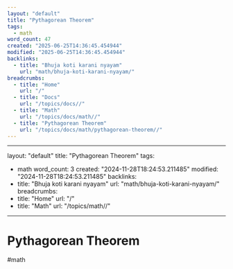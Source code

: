 ```yaml
---
layout: "default"
title: "Pythagorean Theorem"
tags:
  - math
word_count: 47
created: "2025-06-25T14:36:45.454944"
modified: "2025-06-25T14:36:45.454944"
backlinks:
  - title: "Bhuja koti karani nyayam"
    url: "math/bhuja-koti-karani-nyayam/"
breadcrumbs:
  - title: "Home"
    url: "/"
  - title: "Docs"
    url: "/topics/docs//"
  - title: "Math"
    url: "/topics/docs/math//"
  - title: "Pythagorean Theorem"
    url: "/topics/docs/math/pythagorean-theorem//"
---
```

---
layout: "default"
title: "Pythagorean Theorem"
tags:
  - math
word_count: 3
created: "2024-11-28T18:24:53.211485"
modified: "2024-11-28T18:24:53.211485"
backlinks:
  - title: "Bhuja koti karani nyayam"
    url: "math/bhuja-koti-karani-nyayam/"
breadcrumbs:
  - title: "Home"
    url: "/"
  - title: "Math"
    url: "/topics/math//"
---
# Pythagorean Theorem


#math
